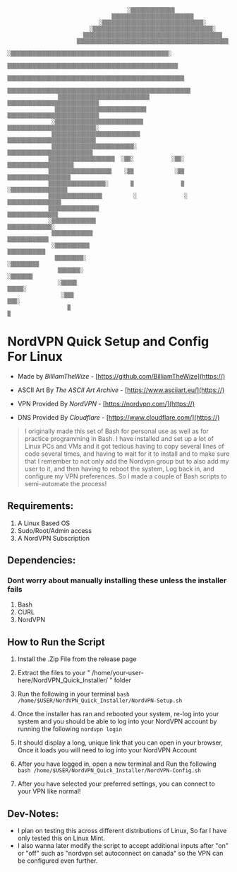                                                                                                     
                                          ░▒▒▒▒▒▒▒▒▒▒▒▒▒▒                                           
                                     ▒▒▒▒▒▒▒▒▒▒▒▒▒▒▒▒▒▒▒▒▒▒▒▒▒▒                                     
                                 ░▒▒▒▒▒▒▒▒▒▒▒▒▒▒▒▒▒▒▒▒▒▒▒▒▒▒▒▒▒▒▒▒░                                 
                              ░▒▒▒▒▒▒▒▒▒▒▒▒▒▒▒▒▒▒▒▒▒▒▒▒▒▒▒▒▒▒▒▒▒▒▒▒▒▒░                              
                            ▒▒▒▒▒▒▒▒▒▒▒▒▒▒▒▒▒▒▒▒▒▒▒▒▒▒▒▒▒▒▒▒▒▒▒▒▒▒▒▒▒▒▒▒                            
                          ▒▒▒▒▒▒▒▒▒▒▒▒▒▒▒▒▒▒▒▒▒▒▒▒▒▒▒▒▒▒▒▒▒▒▒▒▒▒▒▒▒▒▒▒▒▒▒▒                          
                        ░▒▒▒▒▒▒▒▒▒▒▒▒▒▒▒▒▒▒▒▒▒▒▒▒▒▒▒▒▒▒▒▒▒▒▒▒▒▒▒▒▒▒▒▒▒▒▒▒▒▒░                        
                       ▒▒▒▒▒▒▒▒▒▒▒▒▒▒▒▒▒▒▒▒▒▒▒▒▒▒▒▒▒▒▒▒▒▒▒▒▒▒▒▒▒▒▒▒▒▒▒▒▒▒▒▒▒▒                       
                      ▒▒▒▒▒▒▒▒▒▒▒▒▒▒▒▒▒▒▒▒▒▒▒▒▒▒▒▒▒▒▒▒▒▒▒▒▒▒▒▒▒▒▒▒▒▒▒▒▒▒▒▒▒▒▒▒                      
                     ▒▒▒▒▒▒▒▒▒▒▒▒▒▒▒▒▒▒▒▒▒▒▒▒▒▒▒▒▒▒▒▒▒▒▒▒▒▒▒▒▒▒▒▒▒▒▒▒▒▒▒▒▒▒▒▒▒▒                     
                    ▒▒▒▒▒▒▒▒▒▒▒▒▒▒▒▒▒▒▒▒▒▒▒▒▒▒▒▒▒  ▒▒▒▒▒▒▒▒▒▒▒▒▒▒▒▒▒▒▒▒▒▒▒▒▒▒▒▒▒                    
                   ▒▒▒▒▒▒▒▒▒▒▒▒▒▒▒▒▒▒▒▒▒▒▒▒▒▒▒▒▒    ▒▒▒▒▒▒▒▒▒▒▒▒▒▒▒▒▒▒▒▒▒▒▒▒▒▒▒▒▒                   
                  ░▒▒▒▒▒▒▒▒▒▒▒▒▒▒▒▒▒▒▒▒▒▒▒▒▒▒▒▒      ▒▒▒▒▒▒▒▒▒▒▒▒▒▒▒▒▒▒▒▒▒▒▒▒▒▒▒▒░                  
                  ▒▒▒▒▒▒▒▒▒▒▒▒▒▒▒▒▒▒▒▒▒▒▒▒▒▒▒▒        ▒▒▒▒▒▒▒▒▒▒▒▒▒▒▒▒▒▒▒▒▒▒▒▒▒▒▒▒                  
                  ▒▒▒▒▒▒▒▒▒▒▒▒▒▒▒▒▒▒▒▒▒▒▒▒▒▒░          ▒▒▒▒▒▒▒▒▒▒▒▒▒▒▒▒▒▒▒▒▒▒▒▒▒▒▒                  
                 ▒▒▒▒▒▒▒▒▒▒▒▒▒▒▒▒▒▒▒▒▒  ░▒▒░            ░▒▒░  ▒▒▒▒▒▒▒▒▒▒▒▒▒▒▒▒▒▒▒▒▒                 
                 ▒▒▒▒▒▒▒▒▒▒▒▒▒▒▒▒▒▒▒▒    ░▒▒             ░▒▒   ▒▒▒▒▒▒▒▒▒▒▒▒▒▒▒▒▒▒▒▒                 
                 ▒▒▒▒▒▒▒▒▒▒▒▒▒▒▒▒▒▒░       ▒               ▒    ░▒▒▒▒▒▒▒▒▒▒▒▒▒▒▒▒▒▒                 
                 ▒▒▒▒▒▒▒▒▒▒▒▒▒▒▒▒▒          ░               ░     ▒▒▒▒▒▒▒▒▒▒▒▒▒▒▒▒▒                 
                 ▒▒▒▒▒▒▒▒▒▒▒▒▒▒▒▒                                  ▒▒▒▒▒▒▒▒▒▒▒▒▒▒▒▒                 
                 ░▒▒▒▒▒▒▒▒▒▒▒▒▒▒                                    ▒▒▒▒▒▒▒▒▒▒▒▒▒▒░                 
                  ▒▒▒▒▒▒▒▒▒▒▒▒▒                                      ▒▒▒▒▒▒▒▒▒▒▒▒▒                  
                  ░▒▒▒▒▒▒▒▒▒▒▒                                        ▒▒▒▒▒▒▒▒▒▒▒▒                  
                   ▒▒▒▒▒▒▒▒▒░                                          ░▒▒▒▒▒▒▒▒▒                   
                    ▒▒▒▒▒▒▒░                                            ░▒▒▒▒▒▒▒                    
                    ░▒▒▒▒▒                                                ▒▒▒▒▒░                    
                     ░▒▒▒                                                  ▒▒▒░                     
                       ▒                                                    ▒                      
                                                                                                 
 # NordVPN Quick Setup and Config For Linux

   - Made by *BilliamTheWize* - [https://github.com/BilliamTheWize](https://)

   - ASCII Art By *The ASCII Art Archive* - [https://www.asciiart.eu/](https://)

   - VPN Provided By *NordVPN* - [https://nordvpn.com/](https://)

   - DNS Provided By *Cloudflare* - [https://www.cloudflare.com/](https://)
     
> I originally made this set of Bash for personal use as well as for practice programming in Bash. I have installed and set up a lot of Linux PCs and VMs and it got tedious having to copy several lines of code several times, and having to wait for it to install and to make sure that I remember to not only add the Nordvpn group but to also add my user to it, and then having to reboot the system, Log back in, and configure my VPN preferences. So I made a couple of Bash scripts to semi-automate the process! 

## Requirements: 
1. A Linux Based OS
2. Sudo/Root/Admin access
3. A NordVPN Subscription

## Dependencies:
### Dont worry about manually installing these unless the installer fails
1. Bash
2. CURL
3. NordVPN

## How to Run the Script
1. Install the .Zip File from the release page 

2. Extract the files to your " /home/your-user-here/NordVPN_Quick_Installer/ " folder

3. Run the following in your terminal
`bash /home/$USER/NordVPN_Quick_Installer/NordVPN-Setup.sh`

4. Once the installer has ran and rebooted your system, re-log into your system and you should be able to log into your NordVPN account by running the following 
`nordvpn login`

5. It should display a long, unique link that you can open in your browser, Once it loads you will need to log into your NordVPN Account

6. After you have logged in, open a new terminal and Run the following
`bash /home/$USER/NordVPN_Quick_Installer/NordVPN-Config.sh`

7. After you have selected your preferred settings, you can connect to your VPN like normal!

## Dev-Notes:
- I plan on testing this  across different distributions of Linux, So far I have only tested this on Linux Mint.
- I also wanna later modify the script to accept additional inputs after "on" or "off" such as "nordvpn set autoconnect on canada" so the VPN can be configured even further.

